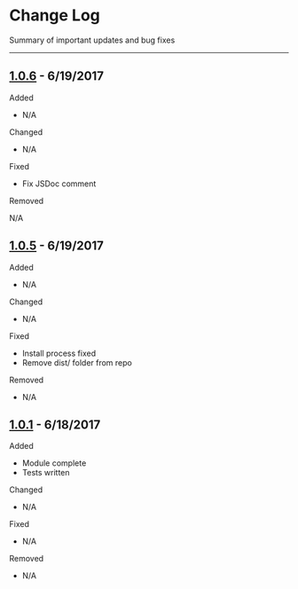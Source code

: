 # Change Log

Summary of important updates and bug fixes

---

## [1.0.6](/compare/v1.0.5...v1.0.6) - 6/19/2017

Added

* N/A

Changed

* N/A

Fixed

* Fix JSDoc comment

Removed

N/A

## [1.0.5](/compare/v1.0.1...v1.0.5) - 6/19/2017

Added

* N/A

Changed

* N/A

Fixed

* Install process fixed
* Remove dist/ folder from repo

Removed

* N/A

## [1.0.1](/compare/v1.0.0...v1.0.1) - 6/18/2017

Added

* Module complete
* Tests written

Changed

* N/A

Fixed

* N/A

Removed

* N/A
